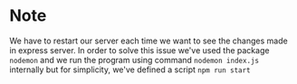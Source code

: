 # Note
We have to restart our server each time we want to see the changes made in express server. In order to solve this issue we've used the package `nodemon` and we run the program using command `nodemon index.js` internally but for simplicity, we've defined a script `npm run start`